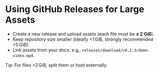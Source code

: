 # Using GitHub Releases for Large Assets

- Create a new release and upload assets (each file must be **≤ 2 GiB**).
- Keep repository size smaller (ideally <1 GiB, strongly recommended <5 GiB).
- Link assets from your docs: e.g., `releases/download/v0.2.3/demo-video.mp4`.

Tip: For files >2 GiB, split them or host externally.
